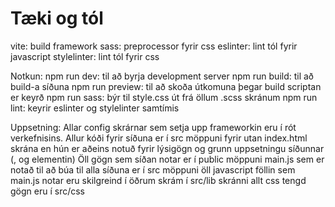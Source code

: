 # Tæki og tól
vite: build framework
sass: preprocessor fyrir css
eslinter: lint tól fyrir javascript
stylelinter: lint tól fyrir css

Notkun:
npm run dev: til að byrja development server
npm run build: til að build-a síðuna
npm run preview: til að skoða útkomuna þegar build scriptan er keyrð
npm run sass: býr til style.css út frá öllum .scss skránum
npm run lint: keyrir eslinter og stylelinter samtímis

Uppsetning:
Allar config skrárnar sem setja upp frameworkin eru í rót verkefnisins.
Allur kóði fyrir síðuna er í src möppuni fyrir utan index.html skrána en hún er aðeins notuð fyrir lýsigögn og grunn uppsetningu síðunnar (<html>, <head> og <body> elementin)
Öll gögn sem síðan notar er í public möppuni
main.js sem er notað til að búa til alla síðuna er í src möppuni
öll javascript föllin sem main.js notar eru skilgreind í öðrum skrám í src/lib skránni
allt css tengd gögn eru í src/css
